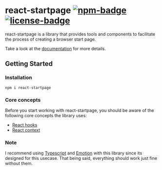 # react-startpage [![npm-badge](https://badgen.net/npm/v/react-startpage)](https://www.npmjs.com/package/react-startpage) [![license-badge](https://badgen.net/npm/license/react-startpage)](https://github.com/PrettyCoffee/react-startpage/blob/master/LICENSE)

react-startpage is a library that provides tools and components to facilitate the process of creating a browser start page.

Take a look at the [documentation](https://prettycoffee.github.io/react-startpage/) for more details.

## Getting Started

### Installation

```
npm i react-startpage
```

### Core concepts

Before you start working with react-startpage, you should be aware of the following core concepts the library uses:

- [React hooks](https://reactjs.org/docs/hooks-intro.html)
- [React context](https://reactjs.org/docs/context.html)

### Note

I recommend using [Typescript](https://www.typescriptlang.org/) and [Emotion](https://emotion.sh/docs/introduction) with this library since its designed for this usecase. That being said, everything should work just fine without them.
